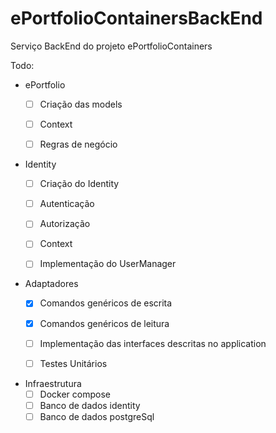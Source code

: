 # ePortfolioContainersBackEnd
Serviço BackEnd do projeto ePortfolioContainers

Todo:
 - ePortfolio
   - [ ] Criação das models
   - [ ] Context
   - [ ] Regras de negócio


 - Identity
    - [ ] Criação do Identity
    - [ ] Autenticação
    - [ ] Autorização
    - [ ] Context
    - [ ] Implementação do UserManager



 - Adaptadores
    - [X] Comandos genéricos de escrita
    - [X] Comandos genéricos de leitura
    - [ ] Implementação das interfaces descritas no application
    - [ ] Testes Unitários 


- Infraestrutura 
  - [ ] Docker compose
  - [ ] Banco de dados identity
  - [ ] Banco de dados postgreSql